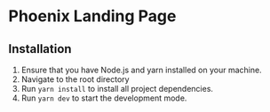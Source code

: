 # Phoenix Landing Page

## Installation

1. Ensure that you have Node.js and yarn installed on your machine.
2. Navigate to the root directory
3. Run `yarn install` to install all project dependencies.
4. Run `yarn dev` to start the development mode.
 
